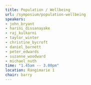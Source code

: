 ```yaml
---
title: Population / Wellbeing
url: /symposium/population-wellbeing
speakers:
- john_bryant
- harini_dissanayake
- raj_kulkarni
- taylor_winter
- christine_bycroft
- daniel_barnett
- peter_edwards
- suzanne_woodward
- michael_nuth
time: "1.45am -- 3.00pm"
location: Rangimarie 1
chair: barry
---
```

